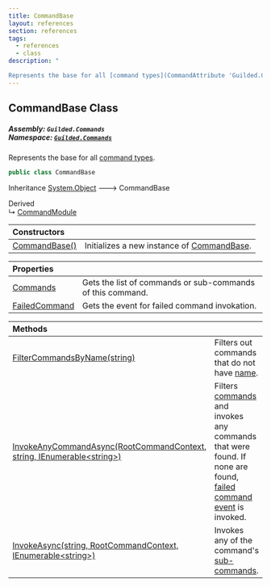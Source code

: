 ```yaml
---
title: CommandBase
layout: references
section: references
tags:
  - references
  - class
description: "

Represents the base for all [command types](CommandAttribute 'Guilded.Commands.CommandAttribute')."
---
```


## CommandBase Class
##### **Assembly:** `Guilded.Commands`<br/>**Namespace:** [`Guilded.Commands`](Guilded.Commands 'Guilded.Commands')

Represents the base for all [command types](CommandAttribute 'Guilded.Commands.CommandAttribute').

```csharp
public class CommandBase
```

Inheritance [System.Object](https://docs.microsoft.com/en-us/dotnet/api/System.Object 'System.Object') &#129106; CommandBase

Derived  
&#8627; [CommandModule](CommandModule 'Guilded.Commands.CommandModule')

| Constructors | |
| :--- | :--- |
| [CommandBase()](CommandBase.CommandBase() 'Guilded.Commands.CommandBase.CommandBase()') | Initializes a new instance of [CommandBase](CommandBase 'Guilded.Commands.CommandBase'). |

| Properties | |
| :--- | :--- |
| [Commands](CommandBase.Commands 'Guilded.Commands.CommandBase.Commands') | Gets the list of commands or sub-commands of this command. |
| [FailedCommand](CommandBase.FailedCommand 'Guilded.Commands.CommandBase.FailedCommand') | Gets the event for failed command invokation. |

| Methods | |
| :--- | :--- |
| [FilterCommandsByName(string)](CommandBase.FilterCommandsByName(string) 'Guilded.Commands.CommandBase.FilterCommandsByName(string)') | Filters out commands that do not have [name](CommandBase.FilterCommandsByName(string)#Guilded.Commands.CommandBase.FilterCommandsByName(string).name 'Guilded.Commands.CommandBase.FilterCommandsByName(string).name'). |
| [InvokeAnyCommandAsync(RootCommandContext, string, IEnumerable&lt;string&gt;)](CommandBase.InvokeAnyCommandAsync(RootCommandContext,string,IEnumerable_string_) 'Guilded.Commands.CommandBase.InvokeAnyCommandAsync(Guilded.Commands.RootCommandContext, string, System.Collections.Generic.IEnumerable<string>)') | Filters [commands](CommandBase.Commands 'Guilded.Commands.CommandBase.Commands') and invokes any commands that were found. If none are found, [failed command event](CommandBase.FailedCommand 'Guilded.Commands.CommandBase.FailedCommand') is invoked. |
| [InvokeAsync(string, RootCommandContext, IEnumerable&lt;string&gt;)](CommandBase.InvokeAsync(string,RootCommandContext,IEnumerable_string_) 'Guilded.Commands.CommandBase.InvokeAsync(string, Guilded.Commands.RootCommandContext, System.Collections.Generic.IEnumerable<string>)') | Invokes any of the command's [sub-commands](CommandBase.Commands 'Guilded.Commands.CommandBase.Commands'). |
